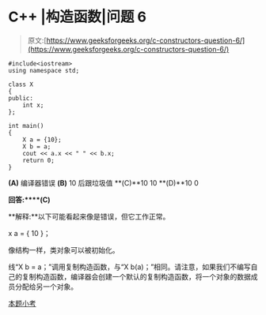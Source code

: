 # C++ |构造函数|问题 6

> 原文:[https://www.geeksforgeeks.org/c-constructors-question-6/](https://www.geeksforgeeks.org/c-constructors-question-6/)

```
#include<iostream>
using namespace std;

class X 
{
public:
    int x;
};

int main()
{
    X a = {10};
    X b = a;
    cout << a.x << " " << b.x;
    return 0;
}
```

**(A)** 编译器错误
**(B)** 10 后跟垃圾值
**(C)**10 10
**(D)**10 0

**回答:****(C)**

**解释:**以下可能看起来像是错误，但它工作正常。

x a = { 10 }；

像结构一样，类对象可以被初始化。

线“X b = a；”调用复制构造函数，与“X b(a)；”相同。请注意，如果我们不编写自己的复制构造函数，编译器会创建一个默认的复制构造函数，将一个对象的数据成员分配给另一个对象。

[本题小考](https://www.geeksforgeeks.org/quiz-corner-gq/)